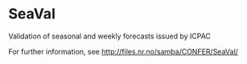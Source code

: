 # SeaVal
Validation of seasonal and weekly forecasts issued by ICPAC

For further information, see http://files.nr.no/samba/CONFER/SeaVal/
